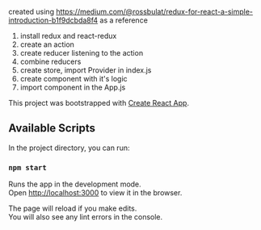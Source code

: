 created using https://medium.com/@rossbulat/redux-for-react-a-simple-introduction-b1f9dcbda8f4 as a reference

1. install redux and react-redux
2. create an action
3. create reducer listening to the action
4. combine reducers
5. create store, import Provider in index.js
6. create component with it's logic
7. import component in the App.js

This project was bootstrapped with [Create React App](https://github.com/facebook/create-react-app).

## Available Scripts

In the project directory, you can run:

### `npm start`

Runs the app in the development mode.<br />
Open [http://localhost:3000](http://localhost:3000) to view it in the browser.

The page will reload if you make edits.<br />
You will also see any lint errors in the console.
